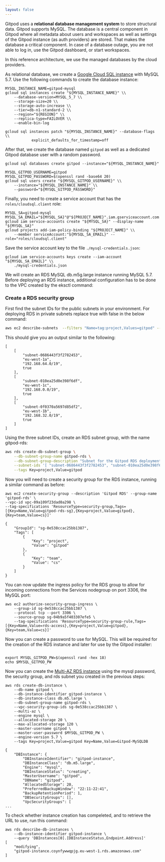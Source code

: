 ```yaml
---
layout: false
---
```


<script lang="ts">
  import CloudPlatformToggle from "$lib/components/docs/cloud-platform-toggle.svelte";
</script>

Gitpod uses a **relational database management system** to store structural data. Gitpod supports MySQL. The database is a central component in Gitpod where all metadata about users and workspaces as well as settings of the Gitpod instance (as auth providers) are stored. That makes the database a critical component. In case of a database outage, you are not able to log in, use the Gitpod dashboard, or start workspaces.

In this reference architecture, we use the managed databases by the cloud providers.

<CloudPlatformToggle id="cloud-platform-toggle-database">
<div slot="gcp">

As relational database, we create a [Google Cloud SQL instance](https://cloud.google.com/sql) with MySQL 5.7. Use the following commands to create the database instance:

```
MYSQL_INSTANCE_NAME=gitpod-mysql
gcloud sql instances create "${MYSQL_INSTANCE_NAME}" \\
    --database-version=MYSQL_5_7 \\
    --storage-size=20 \\
    --storage-auto-increase \\
    --tier=db-n1-standard-2 \\
    --region="${REGION}" \\
    --replica-type=FAILOVER \\
    --enable-bin-log

gcloud sql instances patch "${MYSQL_INSTANCE_NAME}" --database-flags \\
            explicit_defaults_for_timestamp=off
```

After that, we create the database named `gitpod` as well as a dedicated Gitpod database user with a random password.

```
gcloud sql databases create gitpod --instance="${MYSQL_INSTANCE_NAME}"

MYSQL_GITPOD_USERNAME=gitpod
MYSQL_GITPOD_PASSWORD=$(openssl rand -base64 20)
gcloud sql users create "${MYSQL_GITPOD_USERNAME}" \\
    --instance="${MYSQL_INSTANCE_NAME}" \\
    --password="${MYSQL_GITPOD_PASSWORD}"
```

Finally, you need to create a service account that has the `roles/cloudsql.client` role:

```
MYSQL_SA=gitpod-mysql
MYSQL_SA_EMAIL="${MYSQL_SA}"@"${PROJECT_NAME}".iam.gserviceaccount.com
gcloud iam service-accounts create "${MYSQL_SA}" --display-name "${MYSQL_SA}"
gcloud projects add-iam-policy-binding "${PROJECT_NAME}" \\
    --member serviceAccount:"${MYSQL_SA_EMAIL}" --role="roles/cloudsql.client"
```

Save the service account key to the file `./mysql-credentials.json`:

```
gcloud iam service-accounts keys create --iam-account "${MYSQL_SA_EMAIL}" \\
    ./mysql-credentials.json
```

</div>
<div slot="aws">

We will create an RDS MySQL db.m5g.large instance running MySQL 5.7. Before deploying an RDS instance, additional configuration has to be done to the VPC created by the eksctl command:

### Create a RDS security group

First find the subnet IDs for the public subnets in your environment. For deploying RDS in private subnets replace true with false in the below command:

```sh
aws ec2 describe-subnets  --filters "Name=tag:project,Values=gitpod" --query 'Subnets[?MapPublicIpOnLaunch==`true`] | [*].[SubnetId, AvailabilityZone, CidrBlock, MapPublicIpOnLaunch]'
```

This should give you an output similar to the following:

```
[
    [
        "subnet-0686443f3f2782453",
        "eu-west-1a",
        "192.168.64.0/19",
        true
    ],
    [
        "subnet-010ea25d0e398f6df",
        "eu-west-1c",
        "192.168.0.0/19",
        true
    ],
    [
        "subnet-0f0370a5697d85df2",
        "eu-west-1b",
        "192.168.32.0/19",
        true
    ]
]
```

Using the three subnet IDs, create an RDS subnet group, with the name gitpod-rds:

```sh
aws rds create-db-subnet-group \
    --db-subnet-group-name gitpod-rds \
    --db-subnet-group-description "Subnet for the Gitpod RDS deployment in VPC" \
    --subnet-ids '[ "subnet-0686443f3f2782453", "subnet-010ea25d0e398f6df", "subnet-0f0370a5697d85df2" ]' \
    --tags Key=project,Value=gitpod
```

Now you will need to create a security group for the RDS instance, running a similar command as before:

```
aws ec2 create-security-group --description 'Gitpod RDS' --group-name 'gitpod-rds' \
--vpc-id vpc-09a109f23dad0a298 \
--tag-specifications 'ResourceType=security-group,Tags=[{Key=Name,Value=gitpod-rds-sg},{Key=project,Value=gitpod},{Key=team,Value=cs}]'

{
    "GroupId": "sg-0e538ccac25bb1387",
    "Tags": [
        {
            "Key": "project",
            "Value": "gitpod"
        },
        {
            "Key": "team",
            "Value": "cs"
        }
    ]
}
```

You can now update the ingress policy for the RDS group to allow for incoming connections from the Services nodegroup on port 3306, the MySQL port:

```
aws ec2 authorize-security-group-ingress \
    --group-id sg-0e538ccac25bb1387 \
    --protocol tcp --port 3306 \
    --source-group sg-04b9a5f403307efe5 \
    --tag-specifications 'ResourceType=security-group-rule,Tags=[{Key=Name,Value=rds-access},{Key=project,Value=gitpod},{Key=team,Value=cs}]'
```

Now you can create a password to use for MySQL. This will be required for the creation of the RDS instance and later for use by the Gitpod installer:

```

export MYSQL_GITPOD_PW=$(openssl rand -hex 18)
echo $MYSQL_GITPOD_PW
```

Now you can create the [Multi-AZ RDS instance](https://docs.aws.amazon.com/AmazonRDS/latest/UserGuide/Concepts.MultiAZSingleStandby.html) using the mysql password, the security group, and rds subnet you created in the previous steps:

```
aws rds create-db-instance \
    --db-name gitpod \
    --db-instance-identifier gitpod-instance \
    --db-instance-class db.m5.large \
    --db-subnet-group-name gitpod-rds \
    --vpc-security-group-ids sg-0e538ccac25bb1387 \
    --multi-az \
    --engine mysql \
    --allocated-storage 20 \
    --max-allocated-storage 120 \
    --master-username gitpod \
    --master-user-password $MYSQL_GITPOD_PW \
    --engine-version 5.7 \
    --tags Key=project,Value=gitpod Key=Name,Value=Gitpod-MySQLDB

{
    "DBInstance": {
        "DBInstanceIdentifier": "gitpod-instance",
        "DBInstanceClass": "db.m5.large",
        "Engine": "mysql",
        "DBInstanceStatus": "creating",
        "MasterUsername": "gitpod",
        "DBName": "gitpod",
        "AllocatedStorage": 20,
        "PreferredBackupWindow": "22:11-22:41",
        "BackupRetentionPeriod": 1,
        "DBSecurityGroups": [],
        "VpcSecurityGroups": [
...
```

To check whether instance creation has compeleted, and to retrieve the URL to use, run this command:

```
aws rds describe-db-instances \
    --db-instance-identifier gitpod-instance \
    --query 'DBInstances[0].[DBInstanceStatus,Endpoint.Address]'
[
    "modifying",
    "gitpod-instance.coynfywwqpjg.eu-west-1.rds.amazonaws.com"
]
```

</div>
</CloudPlatformToggle>
